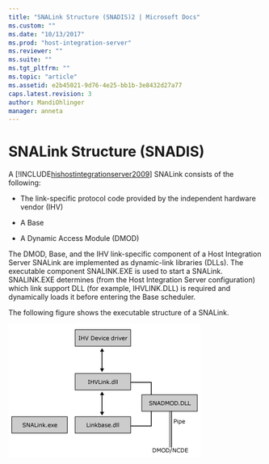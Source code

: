 ```yaml
---
title: "SNALink Structure (SNADIS)2 | Microsoft Docs"
ms.custom: ""
ms.date: "10/13/2017"
ms.prod: "host-integration-server"
ms.reviewer: ""
ms.suite: ""
ms.tgt_pltfrm: ""
ms.topic: "article"
ms.assetid: e2b45021-9d76-4e25-bb1b-3e8432d27a77
caps.latest.revision: 3
author: MandiOhlinger
manager: anneta
---
```

# SNALink Structure (SNADIS)
A [!INCLUDE[hishostintegrationserver2009](../core/includes/hishostintegrationserver2009-md.md)] SNALink consists of the following:  
  
-   The link-specific protocol code provided by the independent hardware vendor (IHV)  
  
-   A Base  
  
-   A Dynamic Access Module (DMOD)  
  
 The DMOD, Base, and the IHV link-specific component of a Host Integration Server SNALink are implemented as dynamic-link libraries (DLLs). The executable component SNALINK.EXE is used to start a SNALink. SNALINK.EXE determines (from the Host Integration Server configuration) which link support DLL (for example, IHVLINK.DLL) is required and dynamically loads it before entering the Base scheduler.  
  
 The following figure shows the executable structure of a SNALink.  
  
 ![](../core/media/dev1c.gif)  